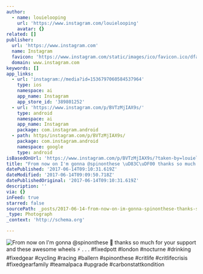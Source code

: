 ```yaml
---
author:
  - name: louielooping
    url: 'https://www.instagram.com/louielooping'
    avatar: {}
related: []
publisher:
  url: 'https://www.instagram.com'
  name: Instagram
  favicon: 'https://www.instagram.com/static/images/ico/favicon.ico/dfa85bb1fd63.ico'
  domain: www.instagram.com
keywords: []
app_links:
  - url: 'instagram://media?id=1536797060584537964'
    type: ios
    namespace: ai
    app_name: Instagram
    app_store_id: '389801252'
  - url: 'https://www.instagram.com/p/BVTzMjIAX9s/'
    type: android
    namespace: ai
    app_name: Instagram
    package: com.instagram.android
  - path: https/instagram.com/p/BVTzMjIAX9s/
    package: com.instagram.android
    namespace: google
    type: android
isBasedOnUrl: 'https://www.instagram.com/p/BVTzMjIAX9s/?taken-by=louielooping'
title: "From now on I'm gonna @spinonthese \uD83C\uDF00 thanks so much for your support and these awesome wheels ⚡️ . . . #fixedpott #london #nocturne #drinking #fixedgear #cycling #racing #ballern #spinonthese #critlife #critlifecrisis #fixedgearfamily #teamalpaca #upgrade #carbonstattkondition"
datePublished: '2017-06-14T09:10:31.619Z'
dateModified: '2017-06-14T09:09:50.718Z'
datePublishedOriginal: '2017-06-14T09:10:31.619Z'
description: ''
via: {}
inFeed: true
starred: false
sourcePath: _posts/2017-06-14-from-now-on-im-gonna-spinonthese-thanks-so-much-for-you.md
_type: Photograph
_context: 'http://schema.org'

---
```

![From now on I'm gonna @spinonthese  thanks so much for your support and these awesome wheels ⚡️ . . . #fixedpott #london #nocturne #drinking #fixedgear #cycling #racing #ballern #spinonthese #critlife #critlifecrisis #fixedgearfamily #teamalpaca #upgrade #carbonstattkondition](https://scontent.cdninstagram.com/t51.2885-15/s640x640/sh0.08/e35/19121068_458273014506274_7905218785273970688_n.jpg)